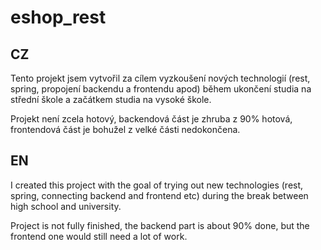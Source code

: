 # eshop_rest


## CZ

Tento projekt jsem vytvořil za cílem vyzkoušení nových technologií (rest, spring, propojení backendu a frontendu apod) během ukončení studia na střední škole a začátkem studia na vysoké škole. 

Projekt není zcela hotový, backendová část je zhruba z 90% hotová, frontendová část je bohužel z velké části nedokončena.

## EN 
 
I created this project with the goal of trying out new technologies (rest, spring, connecting backend and frontend etc) during the break between high school and university.


Project is not fully finished, the backend part is about 90% done, but the frontend one would still need a lot of work.
